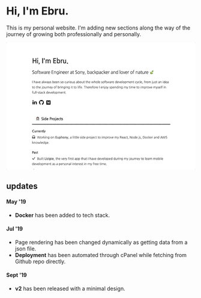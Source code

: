 # Hi, I'm Ebru.

This is my personal website. I'm adding new sections along the way of the journey of growing both professionally and personally.

![Scheme](src/assets/images/ebrukayame-v2.gif)

## updates
#### May '19
- **Docker** has been added to tech stack.

#### Jul '19
- Page rendering has been changed dynamically as getting data from a json file.
- **Deployment** has been automated through cPanel while fetching from Github repo directly.

#### Sept '19
- **v2** has been released with a minimal design.